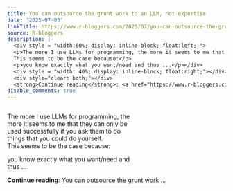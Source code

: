 ```yaml
---
title: You can outsource the grunt work to an LLM, not expertise
date: '2025-07-03'
linkTitle: https://www.r-bloggers.com/2025/07/you-can-outsource-the-grunt-work-to-an-llm-not-expertise/
source: R-bloggers
description: |-
  <div style = "width:60%; display: inline-block; float:left; ">
  <p>The more I use LLMs for programming, the more it seems to me that they can only be used successfully if you ask them to do things that you could do yourself.<br />
  This seems to be the case because:</p>
  <p>you know exactly what you want/need and thus ...</p></div>
  <div style = "width: 40%; display: inline-block; float:right;"></div>
  <div style="clear: both;"></div>
  <strong>Continue reading</strong>: <a href="https://www.r-bloggers.com/2025/07/you-can-outsource-the-grunt-work-to-an-llm-not-expertise/">You can outsource the grunt work  ...
disable_comments: true
---
```

<div style = "width:60%; display: inline-block; float:left; ">
<p>The more I use LLMs for programming, the more it seems to me that they can only be used successfully if you ask them to do things that you could do yourself.<br />
This seems to be the case because:</p>
<p>you know exactly what you want/need and thus ...</p></div>
<div style = "width: 40%; display: inline-block; float:right;"></div>
<div style="clear: both;"></div>
<strong>Continue reading</strong>: <a href="https://www.r-bloggers.com/2025/07/you-can-outsource-the-grunt-work-to-an-llm-not-expertise/">You can outsource the grunt work  ...